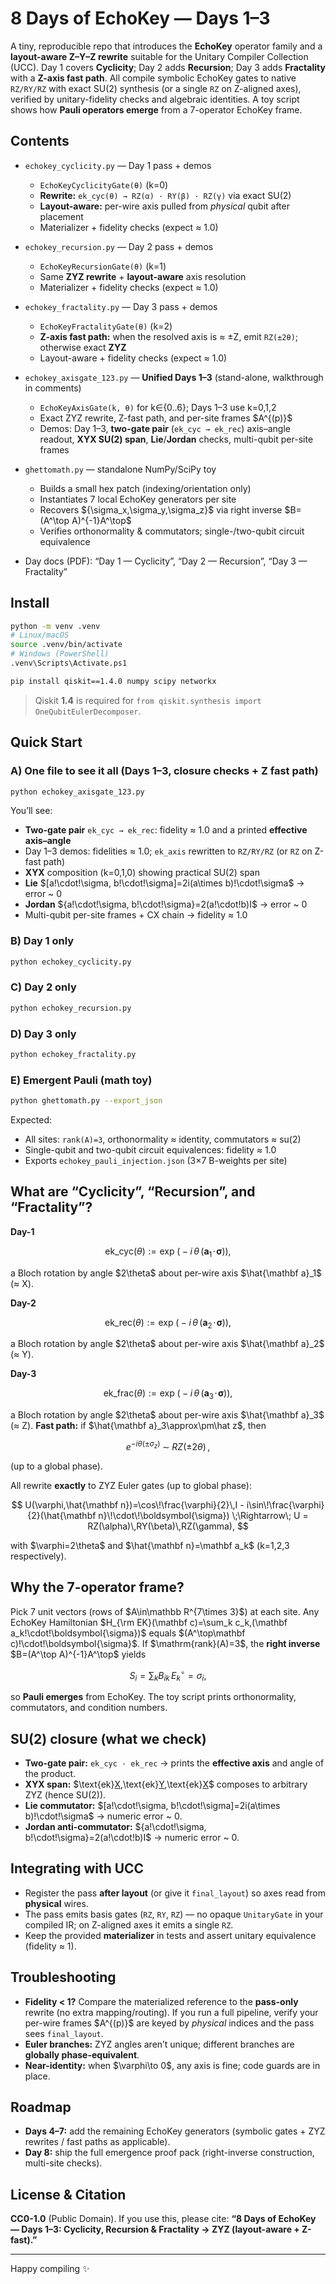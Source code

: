 # 8 Days of EchoKey — Days 1–3

A tiny, reproducible repo that introduces the **EchoKey** operator family and a **layout-aware Z–Y–Z rewrite** suitable for the Unitary Compiler Collection (UCC).
Day 1 covers **Cyclicity**; Day 2 adds **Recursion**; Day 3 adds **Fractality** with a **Z-axis fast path**. All compile symbolic EchoKey gates to native `RZ/RY/RZ` with exact SU(2) synthesis (or a single `RZ` on Z-aligned axes), verified by unitary-fidelity checks and algebraic identities. A toy script shows how **Pauli operators emerge** from a 7-operator EchoKey frame.

## Contents

* `echokey_cyclicity.py` — Day 1 pass + demos

  * `EchoKeyCyclicityGate(θ)` (k=0)
  * **Rewrite:** `ek_cyc(θ) → RZ(α) · RY(β) · RZ(γ)` via exact SU(2)
  * **Layout-aware:** per-wire axis pulled from *physical* qubit after placement
  * Materializer + fidelity checks (expect ≈ 1.0)

* `echokey_recursion.py` — Day 2 pass + demos

  * `EchoKeyRecursionGate(θ)` (k=1)
  * Same **ZYZ rewrite** + **layout-aware** axis resolution
  * Materializer + fidelity checks (expect ≈ 1.0)

* `echokey_fractality.py` — Day 3 pass + demos

  * `EchoKeyFractalityGate(θ)` (k=2)
  * **Z-axis fast path:** when the resolved axis is ≈ ±Z, emit `RZ(±2θ)`; otherwise exact **ZYZ**
  * Layout-aware + fidelity checks (expect ≈ 1.0)

* `echokey_axisgate_123.py` — **Unified Days 1–3** (stand-alone, walkthrough in comments)

  * `EchoKeyAxisGate(k, θ)` for k∈{0..6}; Days 1–3 use k=0,1,2
  * Exact ZYZ rewrite, Z-fast path, and per-site frames \$A^{(p)}\$
  * Demos: Day 1–3, **two-gate pair** (`ek_cyc → ek_rec`) axis–angle readout, **XYX SU(2) span**, **Lie**/**Jordan** checks, multi-qubit per-site frames

* `ghettomath.py` — standalone NumPy/SciPy toy

  * Builds a small hex patch (indexing/orientation only)
  * Instantiates 7 local EchoKey generators per site
  * Recovers \${\sigma\_x,\sigma\_y,\sigma\_z}\$ via right inverse \$B=(A^\top A)^{-1}A^\top\$
  * Verifies orthonormality & commutators; single-/two-qubit circuit equivalence

* Day docs (PDF): “Day 1 — Cyclicity”, “Day 2 — Recursion”, “Day 3 — Fractality”

## Install

```bash
python -m venv .venv
# Linux/macOS
source .venv/bin/activate
# Windows (PowerShell)
.venv\Scripts\Activate.ps1

pip install qiskit==1.4.0 numpy scipy networkx
```

> Qiskit **1.4** is required for `from qiskit.synthesis import OneQubitEulerDecomposer`.

## Quick Start

### A) One file to see it all (Days 1–3, closure checks + Z fast path)

```bash
python echokey_axisgate_123.py
```

You’ll see:

* **Two-gate pair** `ek_cyc → ek_rec`: fidelity ≈ 1.0 and a printed **effective axis–angle**
* Day 1–3 demos: fidelities ≈ 1.0; `ek_axis` rewritten to `RZ/RY/RZ` (or `RZ` on Z-fast path)
* **XYX** composition (k=0,1,0) showing practical SU(2) span
* **Lie** $\[a!\cdot!\sigma, b!\cdot!\sigma]=2i(a\times b)!\cdot!\sigma\$ → error \~ 0
* **Jordan** \${a!\cdot!\sigma, b!\cdot!\sigma}=2(a!\cdot!b)I\$ → error \~ 0
* Multi-qubit per-site frames + CX chain → fidelity ≈ 1.0

### B) Day 1 only

```bash
python echokey_cyclicity.py
```

### C) Day 2 only

```bash
python echokey_recursion.py
```

### D) Day 3 only

```bash
python echokey_fractality.py
```

### E) Emergent Pauli (math toy)

```bash
python ghettomath.py --export_json
```

Expected:

* All sites: `rank(A)=3`, orthonormality ≈ identity, commutators ≈ su(2)
* Single-qubit and two-qubit circuit equivalences: fidelity ≈ 1.0
* Exports `echokey_pauli_injection.json` (3×7 B-weights per site)

## What are “Cyclicity”, “Recursion”, and “Fractality”?

**Day-1**

$$
\mathrm{ek\_cyc}(\theta) := \exp\!\big(-i\,\theta\,(\mathbf a_1\!\cdot\!\boldsymbol{\sigma})\big),
$$

a Bloch rotation by angle \$2\theta\$ about per-wire axis \$\hat{\mathbf a}\_1\$ (≈ X).

**Day-2**

$$
\mathrm{ek\_rec}(\theta) := \exp\!\big(-i\,\theta\,(\mathbf a_2\!\cdot\!\boldsymbol{\sigma})\big),
$$

a Bloch rotation by angle \$2\theta\$ about per-wire axis \$\hat{\mathbf a}\_2\$ (≈ Y).

**Day-3**

$$
\mathrm{ek\_frac}(\theta) := \exp\!\big(-i\,\theta\,(\mathbf a_3\!\cdot\!\boldsymbol{\sigma})\big),
$$

a Bloch rotation by angle \$2\theta\$ about per-wire axis \$\hat{\mathbf a}\_3\$ (≈ Z).
**Fast path:** if \$\hat{\mathbf a}\_3\approx\pm\hat z\$, then

$$
e^{-i\theta(\pm\sigma_z)} \;\sim\; RZ(\pm 2\theta)\,,
$$

(up to a global phase).

All rewrite **exactly** to ZYZ Euler gates (up to global phase):

$$
U(\varphi,\hat{\mathbf n})=\cos\!\frac{\varphi}{2}\,I - i\sin\!\frac{\varphi}{2}(\hat{\mathbf n}\!\cdot\!\boldsymbol{\sigma})
\;\Rightarrow\;
U = RZ(\alpha)\,RY(\beta)\,RZ(\gamma),
$$

with \$\varphi=2\theta\$ and \$\hat{\mathbf n}=\mathbf a\_k\$ (k=1,2,3 respectively).

## Why the 7-operator frame?

Pick 7 unit vectors (rows of \$A\in\mathbb R^{7\times 3}\$) at each site. Any EchoKey Hamiltonian
\$H\_{\rm EK}(\mathbf c)=\sum\_k c\_k,(\mathbf a\_k!\cdot!\boldsymbol{\sigma})\$
equals \$(A^\top\mathbf c)!\cdot!\boldsymbol{\sigma}\$.
If \$\mathrm{rank}(A)=3\$, the **right inverse** \$B=(A^\top A)^{-1}A^\top\$ yields

$$
S_i=\sum_k B_{ik}\,E_k^\circ=\sigma_i,
$$

so **Pauli emerges** from EchoKey. The toy script prints orthonormality, commutators, and condition numbers.

## SU(2) closure (what we check)

* **Two-gate pair:** `ek_cyc · ek_rec` → prints the **effective axis** and angle of the product.
* **XYX span:** \$\text{ek}[X](\alpha),\text{ek}[Y](\beta),\text{ek}[X](\gamma)\$ composes to arbitrary ZYZ (hence SU(2)).
* **Lie commutator:** $\[a!\cdot!\sigma, b!\cdot!\sigma]=2i(a\times b)!\cdot!\sigma\$ → numeric error \~ 0.
* **Jordan anti-commutator:** \${a!\cdot!\sigma, b!\cdot!\sigma}=2(a!\cdot!b)I\$ → numeric error \~ 0.

## Integrating with UCC

* Register the pass **after layout** (or give it `final_layout`) so axes read from **physical** wires.
* The pass emits basis gates (`RZ`, `RY`, `RZ`) — no opaque `UnitaryGate` in your compiled IR; on Z-aligned axes it emits a single `RZ`.
* Keep the provided **materializer** in tests and assert unitary equivalence (fidelity ≈ 1).

## Troubleshooting

* **Fidelity < 1?** Compare the materialized reference to the **pass-only** rewrite (no extra mapping/routing). If you run a full pipeline, verify your per-wire frames \$A^{(p)}\$ are keyed by *physical* indices and the pass sees `final_layout`.
* **Euler branches:** ZYZ angles aren’t unique; different branches are **globally phase-equivalent**.
* **Near-identity:** when \$\varphi\to 0\$, any axis is fine; code guards are in place.

## Roadmap

* **Days 4–7:** add the remaining EchoKey generators (symbolic gates + ZYZ rewrites / fast paths as applicable).
* **Day 8:** ship the full emergence proof pack (right-inverse construction, multi-site checks).

## License & Citation

**CC0-1.0** (Public Domain).
If you use this, please cite:
**“8 Days of EchoKey — Days 1–3: Cyclicity, Recursion & Fractality → ZYZ (layout-aware + Z-fast).”**

---

Happy compiling ✨
